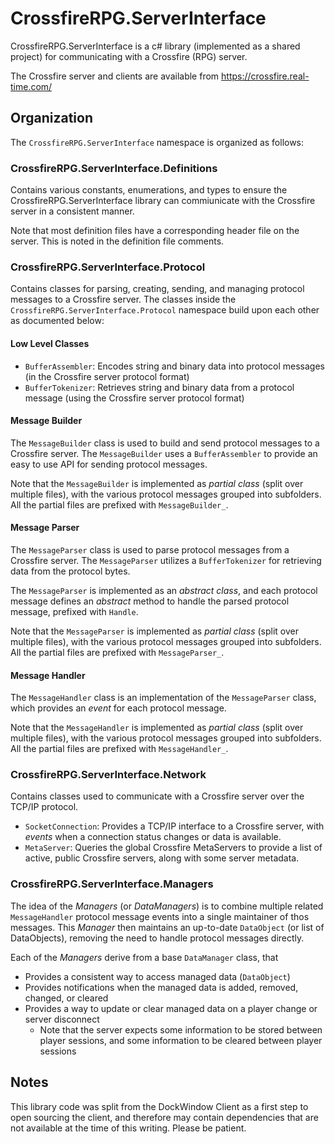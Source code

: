 # CrossfireRPG.ServerInterface

CrossfireRPG.ServerInterface is a c# library (implemented as a shared project) for communicating with a Crossfire (RPG) server.

The Crossfire server and clients are available from https://crossfire.real-time.com/


## Organization

The `CrossfireRPG.ServerInterface` namespace is organized as follows:


### CrossfireRPG.ServerInterface.Definitions

Contains various constants, enumerations, and types to ensure the CrossfireRPG.ServerInterface library can commiunicate with the Crossfire server in a consistent manner.

Note that most definition files have a corresponding header file on the server. This is noted in the definition file comments.


### CrossfireRPG.ServerInterface.Protocol

Contains classes for parsing, creating, sending, and managing protocol messages to a Crossfire server. The classes inside the `CrossfireRPG.ServerInterface.Protocol` namespace build upon each other as documented below:

#### Low Level Classes

- `BufferAssembler`: Encodes string and binary data into protocol messages (in the Crossfire server protocol format)
- `BufferTokenizer`: Retrieves string and binary data from a protocol message (using the Crossfire server protocol format)


#### Message Builder

The `MessageBuilder` class is used to build and send protocol messages to a Crossfire server. The `MessageBuilder` uses a `BufferAssembler` to provide an easy to use API for sending protocol messages.

Note that the `MessageBuilder` is implemented as _partial class_ (split over multiple files), with the various protocol messages grouped into subfolders. All the partial files are prefixed with `MessageBuilder_`.


#### Message Parser

The `MessageParser` class is used to parse protocol messages from a Crossfire server. The `MessageParser` utilizes a `BufferTokenizer` for retrieving data from the protocol bytes.

The `MessageParser` is implemented as an _abstract class_, and each protocol message defines an _abstract_ method to handle the parsed protocol message, prefixed with `Handle`.

Note that the `MessageParser` is implemented as _partial class_ (split over multiple files), with the various protocol messages grouped into subfolders. All the partial files are prefixed with `MessageParser_`.


#### Message Handler

The `MessageHandler` class is an implementation of the `MessageParser` class, which provides an _event_ for each protocol message.

Note that the `MessageHandler` is implemented as _partial class_ (split over multiple files), with the various protocol messages grouped into subfolders. All the partial files are prefixed with `MessageHandler_`.



### CrossfireRPG.ServerInterface.Network

Contains classes used to communicate with a Crossfire server over the TCP/IP protocol.

- `SocketConnection`: Provides a TCP/IP interface to a Crossfire server, with _events_ when a connection status changes or data is available.
- `MetaServer`: Queries the global Crossfire MetaServers to provide a list of active, public Crossfire servers, along with some server metadata.


### CrossfireRPG.ServerInterface.Managers

The idea of the _Managers_ (or _DataManagers_) is to combine multiple related `MessageHandler` protocol message events into a single maintainer of thos messages. This _Manager_ then maintains an up-to-date `DataObject` (or list of DataObjects), removing the need to handle protocol messages directly.

Each of the _Managers_ derive from a base `DataManager` class, that
- Provides a consistent way to access managed data (`DataObject`)
- Provides notifications when the managed data is added, removed, changed, or cleared 
- Provides a way to update or clear managed data on a player change or server disconnect
  - Note that the server expects some information to be stored between player sessions, and some information to be cleared between player sessions


## Notes

This library code was split from the DockWindow Client as a first step to open sourcing the client, and therefore may contain dependencies that are not available at the time of this writing. Please be patient.
